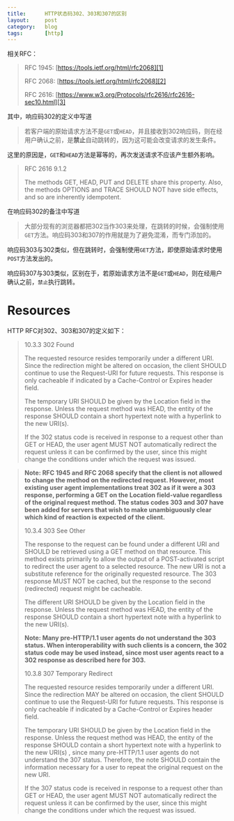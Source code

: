 ```yaml
---
title:      HTTP状态码302、303和307的区别
layout:     post
category:   blog
tags:       [http]
---
```


相关RFC：

>RFC 1945: [https://tools.ietf.org/html/rfc2068][1]
>
>RFC 2068: [https://tools.ietf.org/html/rfc2068][2]
>
>RFC 2616: [https://www.w3.org/Protocols/rfc2616/rfc2616-sec10.html][3]

其中，响应码302的定义中写道

>若客户端的原始请求方法不是`GET`或`HEAD`，并且接收到302响应码，则在经用户确认之前，是**禁止**自动跳转的，因为这可能会改变请求的发生条件。

这里的原因是，`GET`和`HEAD`方法是幂等的，再次发送请求不应该产生额外影响。

>RFC 2616 9.1.2
>
>The methods GET, HEAD, PUT and DELETE share this property. Also, the methods OPTIONS and TRACE SHOULD NOT have side effects, and so are inherently idempotent.

在响应码302的备注中写道

>大部分现有的浏览器都把302当作303来处理，在跳转的时候，会强制使用`GET`方法。响应码303和307的作用就是为了避免混淆，而专门添加的。

响应码303与302类似，但在跳转时，会强制使用`GET`方法，即使原始请求时使用`POST`方法发出的。

响应码307与303类似，区别在于，若原始请求方法不是`GET`或`HEAD`，则在经用户确认之前，`禁止`执行跳转。


# Resources

HTTP RFC对302、303和307的定义如下：

>10.3.3 302 Found
>
>The requested resource resides temporarily under a different URI. Since the redirection might be altered on occasion, the client SHOULD continue to use the Request-URI for future requests. This response is only cacheable if indicated by a Cache-Control or Expires header field.
>
>The temporary URI SHOULD be given by the Location field in the response. Unless the request method was HEAD, the entity of the response SHOULD contain a short hypertext note with a hyperlink to the new URI(s).
>
>If the 302 status code is received in response to a request other than GET or HEAD, the user agent MUST NOT automatically redirect the request unless it can be confirmed by the user, since this might change the conditions under which the request was issued.

>**Note: RFC 1945 and RFC 2068 specify that the client is not allowed to change the method on the redirected request.  However, most existing user agent implementations treat 302 as if it were a 303 response, performing a GET on the Location field-value regardless of the original request method. The status codes 303 and 307 have been added for servers that wish to make unambiguously clear which kind of reaction is expected of the client.**
>
>10.3.4 303 See Other
>
>The response to the request can be found under a different URI and SHOULD be retrieved using a GET method on that resource. This method exists primarily to allow the output of a POST-activated script to redirect the user agent to a selected resource. The new URI is not a substitute reference for the originally requested resource. The 303 response MUST NOT be cached, but the response to the second (redirected) request might be cacheable.
>
>The different URI SHOULD be given by the Location field in the response. Unless the request method was HEAD, the entity of the response SHOULD contain a short hypertext note with a hyperlink to the new URI(s).
>
>**Note: Many pre-HTTP/1.1 user agents do not understand the 303 status. When interoperability with such clients is a concern, the 302 status code may be used instead, since most user agents react to a 302 response as described here for 303.**
>
>10.3.8 307 Temporary Redirect
>
>The requested resource resides temporarily under a different URI. Since the redirection MAY be altered on occasion, the client SHOULD continue to use the Request-URI for future requests. This response is only cacheable if indicated by a Cache-Control or Expires header field.
>
>The temporary URI SHOULD be given by the Location field in the response. Unless the request method was HEAD, the entity of the response SHOULD contain a short hypertext note with a hyperlink to the new URI(s) , since many pre-HTTP/1.1 user agents do not understand the 307 status. Therefore, the note SHOULD contain the information necessary for a user to repeat the original request on the new URI.
>
>If the 307 status code is received in response to a request other than GET or HEAD, the user agent MUST NOT automatically redirect the request unless it can be confirmed by the user, since this might change the conditions under which the request was issued.









[1]:    https://tools.ietf.org/html/rfc1945
[2]:    https://tools.ietf.org/html/rfc2068
[3]:    https://tools.ietf.org/html/rfc2616